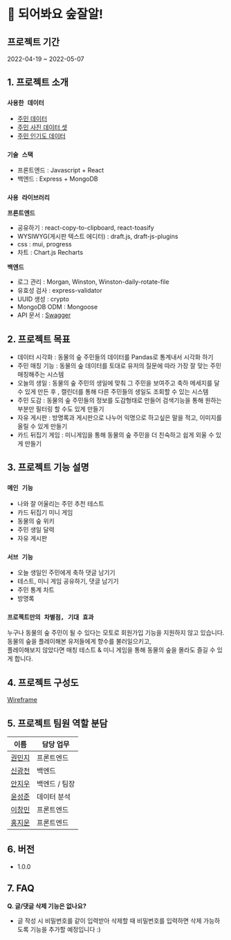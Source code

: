 # 🌳 되어봐요 숲잘알!
<!-- - 최종 서비스의 한 줄 소개를 작성하세요. -->


## 프로젝트 기간
2022-04-19 ~ 2022-05-07

<!-- ## 프로젝트 구성 안내

* `bullet point 에 적힌 내용을 수정해 주시면 됩니다.`

* `초기 기획은 언제든 수정될 수 있으니 웹서비스 결과를 내는데 초점을 두시기 바랍니다.` -->

## 1. 프로젝트 소개

### `사용한 데이터`
- [주민 데이터](https://www.kaggle.com/datasets/prasertk/animal-crossing-new-horizons-with-image-url?select=posters.csv)
- [주민 사진 데이터 셋](https://www.kaggle.com/code/jahysama/animal-crossing-nightmare-fuel-villagers)
- [주민 인기도 데이터](https://www.kaggle.com/datasets/ampiiere/acnh-villager-popularity)

### `기술 스택`
  - 프론트엔드 : Javascript + React
  - 백엔드 : Express + MongoDB

### `사용 라이브러리`
  
**프론트엔드**
  - 공유하기 : react-copy-to-clipboard, react-toasify
  - WYSIWYG(게시판 텍스트 에디터) : draft.js, draft-js-plugins
  - css : mui, progress
  - 차트 : Chart.js Recharts

**백엔드**
  - 로그 관리 : Morgan, Winston, Winston-daily-rotate-file
  - 유효성 검사 : express-validator
  - UUID 생성 : crypto
  - MongoDB ODM : Mongoose
  - API 문서 : [Swagger](http://elice-kdt-ai-4th-team04.elicecoding.com/api/docs/)

<!-- **어떠한 데이터셋와 도구 및 기술을 사용했는지에 대한 설명과 엔드유저에게 보이는 웹서비스에 대한 소개**
  - 웹서비스에 대한 자세한 개요 -->

## 2. 프로젝트 목표
  - 데이터 시각화 : 동물의 숲 주민들의 데이터를 Pandas로 통계내서 시각화 하기
  - 주민 매칭 기능 : 동물의 숲 데이터를 토대로 유저의 질문에 따라 가장 잘 맞는 주민 매칭해주는 시스템
  - 오늘의 생일 : 동물의 숲 주민의 생일에 맞춰 그 주민을 보여주고 축하 메세지를 달 수 있게 만든 후 , 캘린더를 통해 다른 주민들의 생일도 조회할 수 있는 시스템
  - 주민 도감 : 동물의 숲 주민들의 정보를 도감형태로 만들어 검색기능을 통해 원하는 부분만 필터링 할 수도 있게 만들기
  - 자유 게시판 : 방명록과 게시판으로 나누어 익명으로 하고싶은 말을 적고, 이미지를 올릴 수 있게 만들기
  - 카드 뒤집기 게임 : 미니게임을 통해 동물의 숲 주민을 더 친숙하고 쉽게 외울 수 있게 만들기


## 3. 프로젝트 기능 설명

### `메인 기능`
  - 나와 잘 어울리는 주민 추천 테스트
  - 카드 뒤집기 미니 게임 
  - 동물의 숲 위키
  - 주민 생일 달력
  - 자유 게시판

### `서브 기능`
  - 오늘 생일인 주민에게 축하 댓글 남기기
  - 테스트, 미니 게임 공유하기, 댓글 남기기
  - 주민 통계 차트
  - 방명록 


### `프로젝트만의 차별점, 기대 효과`
누구나 동물의 숲 주민이 될 수 있다는 모토로 회원가입 기능을 지원하지 않고 있습니다. <br>
동물의 숲을 플레이해본 유저들에게 향수를 불러일으키고, <br>
플레이해보지 않았다면 매칭 테스트 & 미니 게임을 통해 동물의 숲을 몰라도 즐길 수 있게 합니다.


## 4. 프로젝트 구성도
[Wireframe](https://www.figma.com/file/ZaDFSChJRzw85ml4r8tA1u/wireframe)

## 5. 프로젝트 팀원 역할 분담
| 이름 | 담당 업무 |
| ------ | ------ |
| [권민지](https://github.com/kminzy) | 프론트엔드 |
| [신광천](https://github.com/Shin-GC) | 백엔드 |
| [안지우](https://github.com/JiwooAn) | 백엔드 / 팀장 |
| [윤성준]() | 데이터 분석 |
| [이창민]() | 프론트엔드 |
| [홍지운]() | 프론트엔드 |

<!-- **멤버별 responsibility**

1. 팀장 

- 기획 단계: 구체적인 설계와 지표에 따른 프로젝트 제안서 작성
- 개발 단계: 팀원간의 일정 등 조율 + 프론트 or 백엔드 개발
- 수정 단계: 기획, 스크럼 진행, 코치님 피드백 반영해서 수정

2. 프론트엔드 

- 기획 단계: 큰 주제에서 문제 해결 아이디어 도출, 데이터 수집, 와이어프레임 작성
- 개발 단계: 와이어프레임을 기반으로 구현, 데이터 처리 및 시각화 담당, UI 디자인 완성
- 수정 단계: 피드백 반영해서 프론트 디자인 수정

 3. 백엔드 & 데이터 담당  

- 기획 단계: 기획 데이터 분석을 통해 해결하고자 하는 문제를 정의
- 개발 단계: 웹 서버 사용자가 직접 백엔드에 저장할수 있는 기능 구현, 데이터 베이스 구축 및 API 활용, 데이터 분석 개념 총동원하기
- 수정 단계: 코치님 피드백 반영해서 분석/ 시각화 방식 수정 -->

## 6. 버전
  - 1.0.0

## 7. FAQ
**Q. 글/댓글 삭제 기능은 없나요?**
  - 글 작성 시 비밀번호를 같이 입력받아 삭제할 때 비밀번호를 입력하면 삭제 가능하도록 기능을 추가할 예정입니다 :)
 

